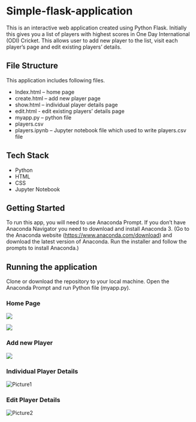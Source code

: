 # Simple-flask-application

This is an interactive web application created using Python Flask. Initially this gives you a list of players with highest scores in One Day International (ODI) Cricket. This allows user to add new player to the list, visit each player’s page and edit existing players’ details. 

## File Structure
This application includes following files.
-	Index.html – home page
-	create.html – add new player page
-	show.html – individual player details page
-	edit.html - edit existing players’ details page
-	myapp.py – python file 
-	players.csv
-	players.ipynb – Jupyter notebook file which used to write players.csv file

## Tech Stack
-	Python
-	HTML
-	CSS
-	Jupyter Notebook

## Getting Started 
To run this app, you will need to use Anaconda Prompt. If you don’t have Anaconda Navigator you need to download and install Anaconda 3. (Go to the Anaconda website (https://www.anaconda.com/download) and download the latest version of Anaconda. Run the installer and follow the prompts to install Anaconda.) 

## Running the application
Clone or download the repository to your local machine. Open the Anaconda Prompt and run Python file (myapp.py).

### Home Page
![](https://github.com/dineshadmw/Simple-flask-application)

![](/assets/124505118/d6a93856-8066-41de-9f79-40d69ceea9a7)

### Add new Player

![](https://github.com/dineshadmw/Simple-flask-application/assets/124505118/5b18b8b3-b2b6-4679-9557-b7dfba67a65d)

### Individual Player Details

![Picture1](https://github.com/dineshadmw/Simple-flask-application/assets/124505118/56b60f55-00fd-4237-98ae-96bd04addc32)
	 
### Edit Player Details

![Picture2](https://github.com/dineshadmw/Simple-flask-application/assets/124505118/170ad370-ef85-4ef4-9a61-a2829ef71964)

 
